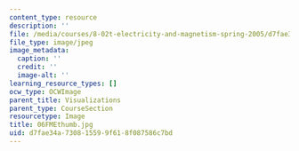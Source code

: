 ```yaml
---
content_type: resource
description: ''
file: /media/courses/8-02t-electricity-and-magnetism-spring-2005/d7fae34a730815599f618f087586c7bd_06FMEthumb.jpg
file_type: image/jpeg
image_metadata:
  caption: ''
  credit: ''
  image-alt: ''
learning_resource_types: []
ocw_type: OCWImage
parent_title: Visualizations
parent_type: CourseSection
resourcetype: Image
title: 06FMEthumb.jpg
uid: d7fae34a-7308-1559-9f61-8f087586c7bd
---
```

